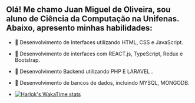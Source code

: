 ## Olá! Me chamo Juan Miguel de Oliveira, sou aluno de Ciência da Computação na Unifenas. Abaixo, apresento minhas habilidades:

- 🔭 Desenvolvimento de Interfaces utilizando HTML, CSS e JavaScript.
- 🌱 Desenvolvimento de interfaces com REACT.js, TypeScript, Redux e Bootstrap.
- 👯 Desenvolvimento Backend utilizando PHP E LARAVEL .
- 🤔 Desenvolvimento de bancos de dados, incluindo MYSQL, MONGODB.

- [![Harlok's WakaTime stats](https://github-readme-stats.vercel.app/api/wakatime?username=ffflabs)](https://github.com/anuraghazra/github-readme-stats)
